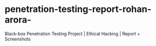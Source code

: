 # penetration-testing-report-rohan-arora-
Black-box Penetration Testing Project | Ethical Hacking | Report + Screenshots 
